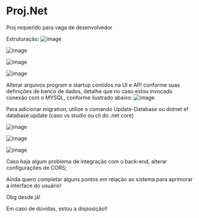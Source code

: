 # Proj.Net
 Proj requerido para vaga de desenvolvedor

 Estruturação:
![image](https://github.com/fabioborecki/Proj_Vaga_Dev/assets/59380306/84bc2bf7-064f-41a4-8196-36060110ac99)

![image](https://github.com/fabioborecki/Proj_Vaga_Dev/assets/59380306/9e37b107-cd18-4601-a3f5-471b9c160118)

![image](https://github.com/fabioborecki/Proj_Vaga_Dev/assets/59380306/fd0f7609-0fc9-4e26-a982-22ca1d8bc2e4)

![image](https://github.com/fabioborecki/Proj_Vaga_Dev/assets/59380306/5a4f8cf4-d913-44a9-ad3b-6de77264d1cc)

Alterar arquivos program e startup contidos na UI e API conforme suas definições de banco de dados, detalhe que no caso estou invocado conexão com o MYSQL, conforme ilustrado abaixo:
![image](https://github.com/fabioborecki/Proj_Vaga_Dev/assets/59380306/e83f057c-086a-435f-82f9-a12614e8bfe5)

Para adicionar migration, utilize o comando Update-Database ou dotnet ef database update (caso vs studio ou cli do .net core)

![image](https://github.com/fabioborecki/Proj_Vaga_Dev/assets/59380306/42f48905-ac3c-43e0-ad4b-a9f17e22b109)

![image](https://github.com/fabioborecki/Proj_Vaga_Dev/assets/59380306/6c30481f-5222-4e49-8ba5-54293c1fee4e)

![image](https://github.com/fabioborecki/Proj_Vaga_Dev/assets/59380306/e4167224-f252-483e-94c6-653e95a99e91)


Caso haja algum problema de integração com o back-end, alterar configurações de CORS;

Ainda quero completar alguns pontos em relação ao sistema para aprimorar a interface do usuário!

Obg desde já!

Em caso de dúvidas, estou a disposição!!
